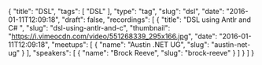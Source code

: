 {
  "title": "DSL",
  "tags": [
    "DSL"
  ],
  "type": "tag",
  "slug": "dsl",
  "date": "2016-01-11T12:09:18",
  "draft": false,
  "recordings": [
    {
      "title": "DSL using Antlr and C# ",
      "slug": "dsl-using-antlr-and-c",
      "thumbnail": "https://i.vimeocdn.com/video/551268339_295x166.jpg",
      "date": "2016-01-11T12:09:18",
      "meetups": [
        {
          "name": "Austin .NET UG",
          "slug": "austin-net-ug"
        }
      ],
      "speakers": [
        {
          "name": "Brock Reeve",
          "slug": "brock-reeve"
        }
      ]
    }
  ]
}